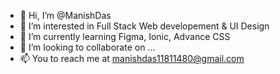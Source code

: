 - 👋 Hi, I’m @ManishDas
- 👀 I’m interested in Full Stack Web developement & UI Design
- 🌱 I’m currently learning Figma, Ionic, Advance CSS
- 💞️ I’m looking to collaborate on ...
- 📫 You to reach me at manishdas11811480@gmail.com 

<!---
ManishDass/ManishDass is a ✨ special ✨ repository because its `README.md` (this file) appears on your GitHub profile.
You can click the Preview link to take a look at your changes.
--->
